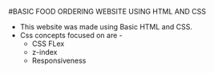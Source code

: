 #BASIC FOOD ORDERING WEBSITE USING HTML AND CSS

- This website was made using Basic HTML and CSS.
- Css concepts focused on are -
   - CSS FLex
   - z-index
   - Responsiveness
   

